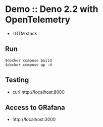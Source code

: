 # Demo :: Deno 2.2 with OpenTelemetry
* LGTM stack


## Run
```
$docker compose build
$docker compose up -d
```

## Testing
* curl http://localhost:8000

## Access to GRafana
* http://localhost:3000
